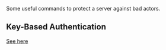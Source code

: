 Some useful commands to protect a server against bad actors.

## Key-Based Authentication
[See here](key-based-auth)


